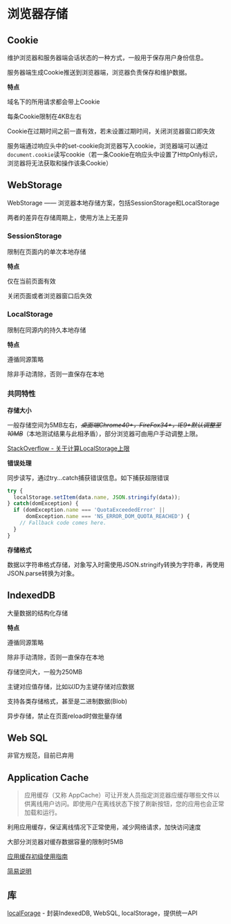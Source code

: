 # 浏览器存储

## Cookie

维护浏览器和服务器端会话状态的一种方式，一般用于保存用户身份信息。

服务器端生成Cookie推送到浏览器端，浏览器负责保存和维护数据。

**特点**

域名下的所用请求都会带上Cookie

每条Cookie限制在4KB左右

Cookie在过期时间之前一直有效，若未设置过期时间，关闭浏览器窗口即失效

服务端通过响应头中的set-cookie向浏览器写入cookie，浏览器端可以通过```document.cookie```读写cookie（若一条Cookie在响应头中设置了HttpOnly标识，浏览器将无法获取和操作该条Cookie）



## WebStorage

WebStorage —— 浏览器本地存储方案，包括SessionStorage和LocalStorage

两者的差异在存储周期上，使用方法上无差异



### SessionStorage

限制在页面内的单次本地存储

**特点**

仅在当前页面有效

关闭页面或者浏览器窗口后失效



### LocalStorage

限制在同源内的持久本地存储

**特点**

遵循同源策略

除非手动清除，否则一直保存在本地



### 共同特性

**存储大小**

一般存储空间为5MB左右，*~~桌面端Chrome40+，FireFox34+，IE9+默认调整至10MB~~*（本地测试结果与此相矛盾），部分浏览器可由用户手动调整上限。

[StackOverflow - 关于计算LocalStorage上限](https://stackoverflow.com/questions/2989284/what-is-the-max-size-of-localstorage-values)

**错误处理**

同步读写，通过try...catch捕获错误信息。如下捕获超限错误

```js
try {
  localStorage.setItem(data.name, JSON.stringify(data));
} catch(domException) {
  if (domException.name === 'QuotaExceededError' ||
      domException.name === 'NS_ERROR_DOM_QUOTA_REACHED') {
    // Fallback code comes here.
  }
}
```

**存储格式**

数据以字符串格式存储，对象写入时需使用JSON.stringify转换为字符串，再使用JSON.parse转换为对象。



## IndexedDB

大量数据的结构化存储

**特点**

遵循同源策略

除非手动清除，否则一直保存在本地

存储空间大，一般为250MB

主键对应值存储，比如以ID为主键存储对应数据

支持各类存储格式，甚至是二进制数据(Blob)

异步存储，禁止在页面reload时做批量存储



## Web SQL

非官方规范，目前已弃用



## Application Cache

>应用缓存（又称 AppCache）可让开发人员指定浏览器应缓存哪些文件以供离线用户访问。即使用户在离线状态下按了刷新按钮，您的应用也会正常加载和运行。

利用应用缓存，保证离线情况下正常使用，减少网络请求，加快访问速度

大部分浏览器对缓存数据容量的限制时5MB

[应用缓存初级使用指南](https://www.html5rocks.com/zh/tutorials/appcache/beginner/)

[简易说明](http://www.runoob.com/html/html5-app-cache.html)



## 库

[localForage](https://github.com/localForage/localForage) - 封装IndexedDB, WebSQL, localStorage，提供统一API